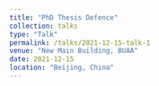 ```yaml
---
title: "PhD Thesis Defence"
collection: talks
type: "Talk"
permalink: /talks/2021-12-15-talk-1
venue: "New Main Building, BUAA"
date: 2021-12-15
location: "Beijing, China"
---
```

